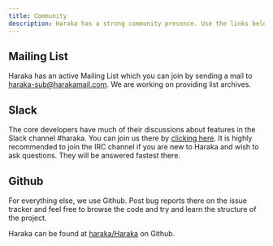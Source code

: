 ```yaml
---
title: Community
description: Haraka has a strong community presence. Use the links below to talk with us.
---
```


## Mailing List

Haraka has an active Mailing List which you can join by sending a mail to <haraka-sub@harakamail.com>. We are working on providing list archives.

## Slack

The core developers have much of their discussions about features in the Slack channel #haraka. You can join us there by [clicking here](https://communityinviter.com/apps/harakaserver/public-inviter). It is highly recommended to join the IRC channel if you are new to Haraka and wish to ask questions. They will be answered fastest there.

## Github

For everything else, we use Github. Post bug reports there on the issue tracker and feel free to browse the code and try and learn the structure of the project.

Haraka can be found at [haraka/Haraka](https://github.com/haraka/Haraka) on Github.